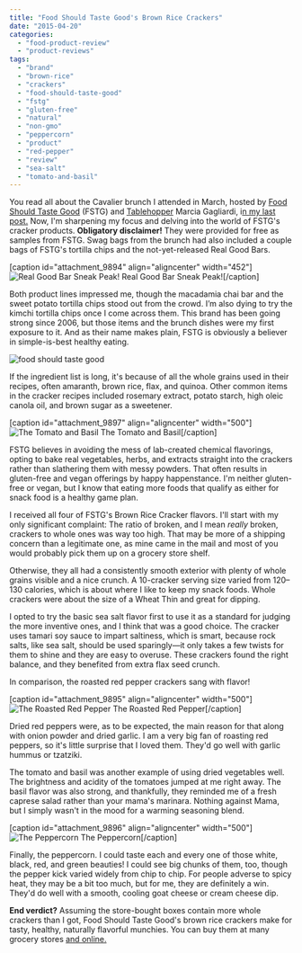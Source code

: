 ```yaml
---
title: "Food Should Taste Good's Brown Rice Crackers"
date: "2015-04-20"
categories: 
  - "food-product-review"
  - "product-reviews"
tags: 
  - "brand"
  - "brown-rice"
  - "crackers"
  - "food-should-taste-good"
  - "fstg"
  - "gluten-free"
  - "natural"
  - "non-gmo"
  - "peppercorn"
  - "product"
  - "red-pepper"
  - "review"
  - "sea-salt"
  - "tomato-and-basil"
---
```


You read all about the Cavalier brunch I attended in March, hosted by [Food Should Taste Good](http://www.foodshouldtastegood.com/) (FSTG) and [Tablehopper](http://tablehopper.com/) Marcia Gagliardi, i[n my last post.](http://www.rebeccagomezfarrell.com/?p=9865) Now, I'm sharpening my focus and delving into the world of FSTG's cracker products. **Obligatory disclaimer!** They were provided for free as samples from FSTG. Swag bags from the brunch had also included a couple bags of FSTG's tortilla chips and the not-yet-released Real Good Bars.

\[caption id="attachment\_9894" align="aligncenter" width="452"\]![Real Good Bar Sneak Peak!](http://www.rebeccagomezfarrell.com/wp-content/uploads/2015/04/FSTG-bar-452x500.jpg) Real Good Bar Sneak Peak!\[/caption\]

Both product lines impressed me, though the macadamia chai bar and the sweet potato tortilla chips stood out from the crowd. I’m also dying to try the kimchi tortilla chips once I come across them. This brand has been going strong since 2006, but those items and the brunch dishes were my first exposure to it. And as their name makes plain, FSTG is obviously a believer in simple-is-best healthy eating.

![food should taste good](http://www.rebeccagomezfarrell.com/wp-content/uploads/2015/04/food-should-taste-good.jpg)

If the ingredient list is long, it's because of all the whole grains used in their recipes, often amaranth, brown rice, flax, and quinoa. Other common items in the cracker recipes included rosemary extract, potato starch, high oleic canola oil, and brown sugar as a sweetener.

\[caption id="attachment\_9897" align="aligncenter" width="500"\]![The Tomato and Basil](http://www.rebeccagomezfarrell.com/wp-content/uploads/2015/04/FSTG_03-500x333.jpg) The Tomato and Basil\[/caption\]

FSTG believes in avoiding the mess of lab-created chemical flavorings, opting to bake real vegetables, herbs, and extracts straight into the crackers rather than slathering them with messy powders. That often results in gluten-free and vegan offerings by happy happenstance. I'm neither gluten-free or vegan, but I know that eating more foods that qualify as either for snack food is a healthy game plan.

I received all four of FSTG's Brown Rice Cracker flavors. I'll start with my only significant complaint: The ratio of broken, and I mean _really_ broken, crackers to whole ones was way too high. That may be more of a shipping concern than a legitimate one, as mine came in the mail and most of you would probably pick them up on a grocery store shelf.

Otherwise, they all had a consistently smooth exterior with plenty of whole grains visible and a nice crunch. A 10-cracker serving size varied from 120–130 calories, which is about where I like to keep my snack foods. Whole crackers were about the size of a Wheat Thin and great for dipping.

I opted to try the basic sea salt flavor first to use it as a standard for judging the more inventive ones, and I think that was a good choice. The cracker uses tamari soy sauce to impart saltiness, which is smart, because rock salts, like sea salt, should be used sparingly—it only takes a few twists for them to shine and they are easy to overuse. These crackers found the right balance, and they benefited from extra flax seed crunch.

In comparison, the roasted red pepper crackers sang with flavor!

\[caption id="attachment\_9895" align="aligncenter" width="500"\]![The Roasted Red Pepper](http://www.rebeccagomezfarrell.com/wp-content/uploads/2015/04/FSTG_01-500x411.jpg) The Roasted Red Pepper\[/caption\]

Dried red peppers were, as to be expected, the main reason for that along with onion powder and dried garlic. I am a very big fan of roasting red peppers, so it's little surprise that I loved them. They'd go well with garlic hummus or tzatziki.

The tomato and basil was another example of using dried vegetables well. The brightness and acidity of the tomatoes jumped at me right away. The basil flavor was also strong, and thankfully, they reminded me of a fresh caprese salad rather than your mama's marinara. Nothing against Mama, but I simply wasn't in the mood for a warming seasoning blend.

\[caption id="attachment\_9896" align="aligncenter" width="500"\]![The Peppercorn](http://www.rebeccagomezfarrell.com/wp-content/uploads/2015/04/FSTG_02-500x333.jpg) The Peppercorn\[/caption\]

Finally, the peppercorn. I could taste each and every one of those white, black, red, and green beauties! I could see big chunks of them, too, though the pepper kick varied widely from chip to chip. For people adverse to spicy heat, they may be a bit too much, but for me, they are definitely a win. They'd do well with a smooth, cooling goat cheese or cream cheese dip.

**End verdict?** Assuming the store-bought boxes contain more whole crackers than I got, Food Should Taste Good's brown rice crackers make for tasty, healthy, naturally flavorful munchies. You can buy them at many grocery stores [and online.](http://shop.foodshouldtastegood.com)
